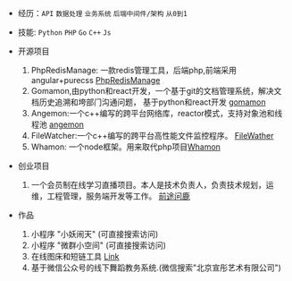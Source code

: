 * 经历：`API`  `数据处理` `业务系统` `后端中间件/架构` `从0到1`
* 技能: `Python` `PHP` `Go` `C++` `Js`
* 开源项目   
    1. PhpRedisManage: 一款redis管理工具，后端php,前端采用angular+purecss [PhpRedisManage](https://github.com/tiyee/PhpRedisManage)
    2. Gomamon,由python和react开发，一个基于git的文档管理系统，解决文档历史追溯和垮部⻔沟通问题， 基于python和react开发 [gomamon](https://github.com/tiyee/gomamon)
    3. Angemon:一个c++编写的跨平台网络库，reactor模式，支持对象池和线程池 [angemon](https://github.com/tiyee/angemon)
    4. FileWatcher:一个c++编写的跨平台高性能文件监控程序。 [FileWather](https://github.com/tiyee/FileWatcher)
    5. Whamon: 一个node框架。用来取代php项目[Whamon](https://github.com/tiyee/whamon)
* 创业项目   
    1. 一个会员制在线学习直播项目。本人是技术负责人，负责技术规划，运维，工程管理，服务端开发等工作。 [前途问鹿](https://tiyee.cn/8bu2)

* 作品
    1. 小程序 "小妖闹天" (可直接搜索访问)
    2. 小程序 "微群小空间" (可直接搜索访问)
    3. 在线图床和短链工具 [Link](https://tiyee.cn/web_site/)
    4. 基于微信公众号的线下舞蹈教务系统.(微信搜索"北京宣彤艺术有限公司")
